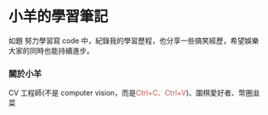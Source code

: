 # 小羊的學習筆記

如題
努力學習寫 code 中，紀錄我的學習歷程，也分享一些搞笑經歷，希望娛樂大家的同時也能持續進步。

### 關於小羊

CV 工程師(不是 computer vision，而是<font v-pre color="#c2534c">Ctrl+C、Ctrl+V</font>)、圍棋愛好者、幣圈韭菜
